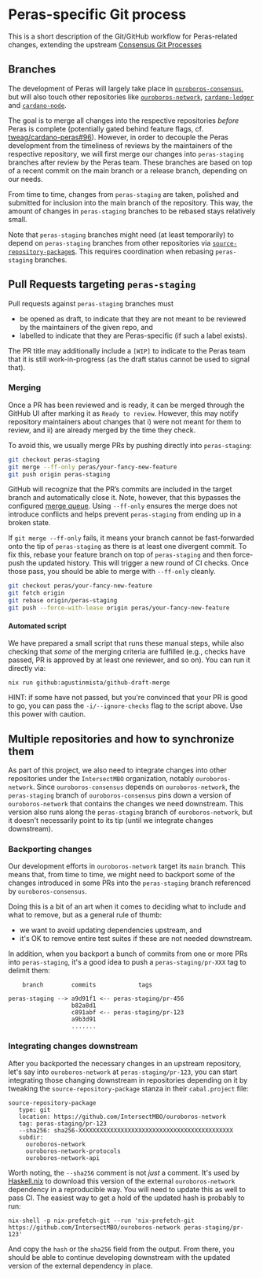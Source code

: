 # Peras-specific Git process

This is a short description of the Git/GitHub workflow for Peras-related changes, extending the upstream [Consensus Git Processes](https://ouroboros-consensus.cardano.intersectmbo.org/docs/howtos/contributing/consensus_git_process)

## Branches

The development of Peras will largely take place in [`ouroboros-consensus`](github.com/IntersectMBO/ouroboros-consensus), but will also touch other repositories like [`ouroboros-network`](github.com/IntersectMBO/ouroboros-network), [`cardano-ledger`](github.com/IntersectMBO/cardano-ledger) and [`cardano-node`](github.com/IntersectMBO/cardano-node).

The goal is to merge all changes into the respective repositories _before_ Peras is complete (potentially gated behind feature flags, cf. [tweag/cardano-peras#96](https://github.com/tweag/cardano-peras/issues/96)). However, in order to decouple the Peras development from the timeliness of reviews by the maintainers of the respective repository, we will first merge our changes into `peras-staging` branches after review by the Peras team. These branches are based on top of a recent commit on the main branch or a release branch, depending on our needs.

From time to time, changes from `peras-staging` are taken, polished and submitted for inclusion into the main branch of the repository. This way, the amount of changes in `peras-staging` branches to be rebased stays relatively small.

Note that `peras-staging` branches might need (at least temporarily) to depend on `peras-staging` branches from other repositories via [`source-repository-package`s](https://cabal.readthedocs.io/en/stable/cabal-project-description-file.html#taking-a-dependency-from-a-source-code-repository). This requires coordination when rebasing `peras-staging` branches.

## Pull Requests targeting `peras-staging`

Pull requests against `peras-staging` branches must

- be opened as draft, to indicate that they are not meant to be reviewed by the maintainers of the given repo, and
- labelled to indicate that they are Peras-specific (if such a label exists).

The PR title may additionally include a `[WIP]` to indicate to the Peras team that it is still work-in-progress (as the draft status cannot be used to signal that).

### Merging

Once a PR has been reviewed and is ready, it can be merged through the GitHub UI after marking it as `Ready to review`. However, this may notify repository maintainers about changes that i) were not meant for them to review, and ii) are already merged by the time they check.

To avoid this, we usually merge PRs by pushing directly into `peras-staging`:

```bash
git checkout peras-staging
git merge --ff-only peras/your-fancy-new-feature
git push origin peras-staging
```

GitHub will recognize that the PR’s commits are included in the target branch and automatically close it. Note, however, that this bypasses the configured [merge queue](https://docs.github.com/en/repositories/configuring-branches-and-merges-in-your-repository/configuring-pull-request-merges/managing-a-merge-queue). Using `--ff-only` ensures the merge does not introduce conflicts and helps prevent `peras-staging` from ending up in a broken state.

If `git merge --ff-only` fails, it means your branch cannot be fast-forwarded onto the tip of `peras-staging` as there is at least one divergent commit. To fix this, rebase your feature branch on top of `peras-staging` and then force-push the updated history. This will trigger a new round of CI checks. Once those pass, you should be able to merge with `--ff-only` cleanly.

```bash
git checkout peras/your-fancy-new-feature
git fetch origin
git rebase origin/peras-staging
git push --force-with-lease origin peras/your-fancy-new-feature
```

#### Automated script

We have prepared a small script that runs these manual steps, while also checking that _some_ of the merging criteria are fulfilled (e.g., checks have passed, PR is approved by at least one reviewer, and so on). You can run it directly via:

```console
nix run github:agustinmista/github-draft-merge
```

HINT: if some have not passed, but you're convinced that your PR is good to go, you can pass the `-i/--ignore-checks` flag to the script above. Use this power with caution.

## Multiple repositories and how to synchronize them

As part of this project, we also need to integrate changes into other repositories under the `IntersectMBO` organization, notably `ouroboros-network`. Since `ouroboros-consensus` depends on `ouroboros-network`, the `peras-staging` branch of `ouroboros-consensus` pins down a version of `ouroboros-network` that contains the changes we need downstream. This version also runs along the `peras-staging` branch of `ouroboros-network`, but it doesn't necessarily point to its tip (until we integrate changes downstream).

### Backporting changes

Our development efforts in `ouroboros-network` target its `main` branch. This means that, from time to time, we might need to backport some of the changes introduced in some PRs into the `peras-staging` branch referenced by `ouroboros-consensus`.

Doing this is a bit of an art when it comes to deciding what to include and what to remove, but as a general rule of thumb:

- we want to avoid updating dependencies upstream, and
- it's OK to remove entire test suites if these are not needed downstream.

In addition, when you backport a bunch of commits from one or more PRs into `peras-staging`, it's a good idea to push a `peras-staging/pr-XXX` tag to delimit them:

```
    branch        commits            tags

peras-staging --> a9d91f1 <-- peras-staging/pr-456
                  b82a8d1
                  c891abf <-- peras-staging/pr-123
                  a9b3d91
                  .......
```

### Integrating changes downstream

After you backported the necessary changes in an upstream repository, let's say into `ouroboros-network` at `peras-staging/pr-123`, you can start integrating those changing downstream in repositories depending on it by tweaking the `source-repository-package` stanza in their `cabal.project` file:

```
source-repository-package
   type: git
   location: https://github.com/IntersectMBO/ouroboros-network
   tag: peras-staging/pr-123
   --sha256: sha256-XXXXXXXXXXXXXXXXXXXXXXXXXXXXXXXXXXXXXXXXXXXX
   subdir:
     ouroboros-network
     ouroboros-network-protocols
     ouroboros-network-api
```

Worth noting, the `--sha256` comment is not _just_ a comment. It's used by [Haskell.nix](https://input-output-hk.github.io/haskell.nix/tutorials/source-repository-hashes.html) to download this version of the external `ouroboros-network` dependency in a reproducible way. You will need to update this as well to pass CI. The easiest way to get a hold of the updated hash is probably to run:

```console
nix-shell -p nix-prefetch-git --run 'nix-prefetch-git https://github.com/IntersectMBO/ouroboros-network peras-staging/pr-123'
```

And copy the `hash` or the `sha256` field from the output. From there, you should be able to continue developing downstream with the updated version of the external dependency in place.

